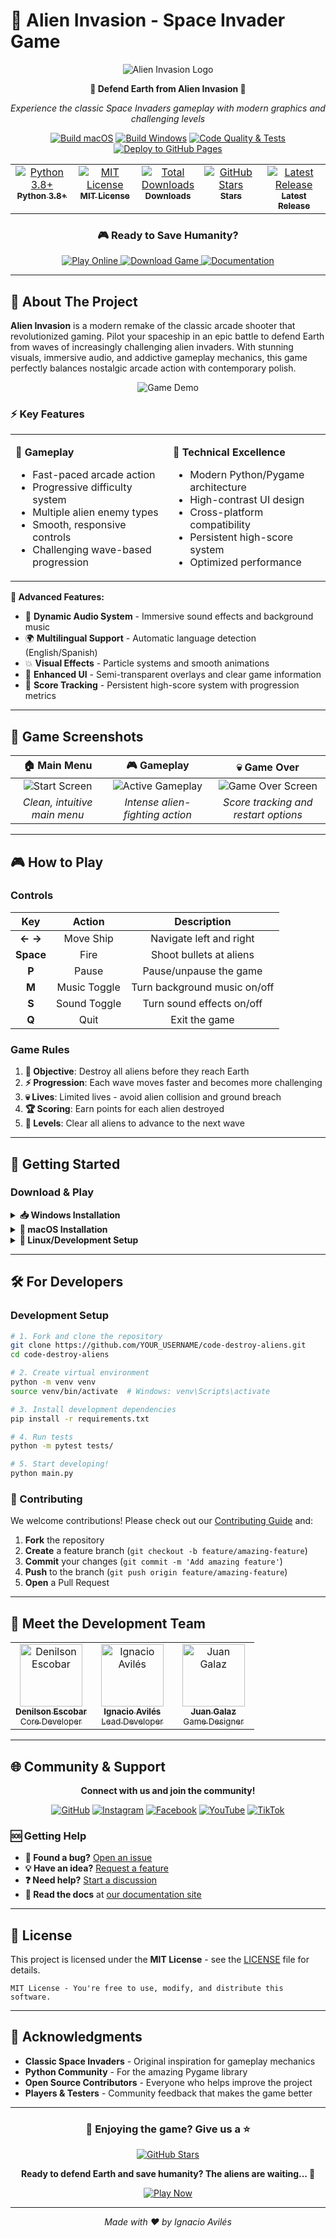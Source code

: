 # 👾 Alien Invasion - Space Invader Game

<div align="center">

![Alien Invasion Logo](https://raw.githubusercontent.com/avilesxd/code-destroy-aliens/refs/heads/main/docs/images/code-destroy-aliens.png)

**🌟 Defend Earth from Alien Invasion 🌟**

_Experience the classic Space Invaders gameplay with modern graphics and
challenging levels_

[![Build macOS](https://github.com/avilesxd/code-destroy-aliens/actions/workflows/build-macos.yml/badge.svg)](https://github.com/avilesxd/code-destroy-aliens/actions/workflows/build-macos.yml)
[![Build Windows](https://github.com/avilesxd/code-destroy-aliens/actions/workflows/build-windows.yml/badge.svg)](https://github.com/avilesxd/code-destroy-aliens/actions/workflows/build-windows.yml)
[![Code Quality & Tests](https://github.com/avilesxd/code-destroy-aliens/actions/workflows/tests.yml/badge.svg)](https://github.com/avilesxd/code-destroy-aliens/actions/workflows/tests.yml)
[![Deploy to GitHub Pages](https://github.com/avilesxd/code-destroy-aliens/actions/workflows/deploy.yml/badge.svg)](https://github.com/avilesxd/code-destroy-aliens/actions/workflows/deploy.yml)

<table>
  <tbody>
    <tr>
      <td align="center" valign="top" width="20%">
        <a href="https://www.python.org/downloads/">
          <img src="https://img.shields.io/badge/python-3.8%2B-blue.svg" alt="Python 3.8+"/><br />
          <sub><b>Python 3.8+</b></sub>
        </a>
      </td>
      <td align="center" valign="top" width="20%">
        <a href="https://github.com/avilesxd/code-destroy-aliens/blob/main/LICENSE">
          <img src="https://img.shields.io/badge/License-MIT-yellow.svg" alt="MIT License"/><br />
          <sub><b>MIT License</b></sub>
        </a>
      </td>
      <td align="center" valign="top" width="20%">
        <a href="https://github.com/avilesxd/code-destroy-aliens/releases">
          <img src="https://img.shields.io/github/downloads/avilesxd/code-destroy-aliens/total.svg" alt="Total Downloads"/><br />
          <sub><b>Downloads</b></sub>
        </a>
      </td>
      <td align="center" valign="top" width="20%">
        <a href="https://github.com/avilesxd/code-destroy-aliens/stargazers">
          <img src="https://img.shields.io/github/stars/avilesxd/code-destroy-aliens.svg" alt="GitHub Stars"/><br />
          <sub><b>Stars</b></sub>
        </a>
      </td>
      <td align="center" valign="top" width="20%">
        <a href="https://github.com/avilesxd/code-destroy-aliens/releases/latest">
          <img src="https://img.shields.io/github/v/release/avilesxd/code-destroy-aliens.svg" alt="Latest Release"/><br />
          <sub><b>Latest Release</b></sub>
        </a>
      </td>
    </tr>
  </tbody>
</table>

### 🎮 Ready to Save Humanity?

<a href="https://avilesxd.github.io/code-destroy-aliens/">
  <img src="https://img.shields.io/badge/🎮_Play_Online-SUCCESS-brightgreen?style=for-the-badge&logo=play&logoColor=white" alt="Play Online"/>
</a>
<a href="https://github.com/avilesxd/code-destroy-aliens/releases/latest">
  <img src="https://img.shields.io/badge/📥_Download-GAME-blue?style=for-the-badge&logo=download&logoColor=white" alt="Download Game"/>
</a>
<a href="https://avilesxd.github.io/code-destroy-aliens/docs/">
  <img src="https://img.shields.io/badge/📚_Documentation-DOCS-orange?style=for-the-badge&logo=read-the-docs&logoColor=white" alt="Documentation"/>
</a>

</div>

---

## 🎯 About The Project

**Alien Invasion** is a modern remake of the classic arcade shooter that
revolutionized gaming. Pilot your spaceship in an epic battle to defend Earth
from waves of increasingly challenging alien invaders. With stunning visuals,
immersive audio, and addictive gameplay mechanics, this game perfectly balances
nostalgic arcade action with contemporary polish.

<div align="center">

![Game Demo](https://raw.githubusercontent.com/avilesxd/code-destroy-aliens/refs/heads/main/docs/images/game/game_score.png)

</div>

### ⚡ Key Features

<table>
<tr>
<td width="50%">

**🚀 Gameplay**

- Fast-paced arcade action
- Progressive difficulty system
- Multiple alien enemy types
- Smooth, responsive controls
- Challenging wave-based progression

</td>
<td width="50%">

**🎨 Technical Excellence**

- Modern Python/Pygame architecture
- High-contrast UI design
- Cross-platform compatibility
- Persistent high-score system
- Optimized performance

</td>
</tr>
</table>

**🌟 Advanced Features:**

- 🎵 **Dynamic Audio System** - Immersive sound effects and background music
- 🌍 **Multilingual Support** - Automatic language detection (English/Spanish)
- 💥 **Visual Effects** - Particle systems and smooth animations
- 🎯 **Enhanced UI** - Semi-transparent overlays and clear game information
- 💯 **Score Tracking** - Persistent high-score system with progression metrics

---

## 📱 Game Screenshots

<div align="center">

|                                                          🏠 Main Menu                                                           |                                                            🎮 Gameplay                                                             |                                                            💀 Game Over                                                            |
| :-----------------------------------------------------------------------------------------------------------------------------: | :--------------------------------------------------------------------------------------------------------------------------------: | :--------------------------------------------------------------------------------------------------------------------------------: |
| ![Start Screen](https://raw.githubusercontent.com/avilesxd/code-destroy-aliens/refs/heads/main/docs/images/game/game_start.png) | ![Active Gameplay](https://raw.githubusercontent.com/avilesxd/code-destroy-aliens/refs/heads/main/docs/images/game/game_score.png) | ![Game Over Screen](https://raw.githubusercontent.com/avilesxd/code-destroy-aliens/refs/heads/main/docs/images/game/game_over.png) |
|                                                  _Clean, intuitive main menu_                                                   |                                                  _Intense alien-fighting action_                                                   |                                                _Score tracking and restart options_                                                |

</div>

---

## 🎮 How to Play

### Controls

<div align="center">

|    Key    |    Action    |         Description          |
| :-------: | :----------: | :--------------------------: |
|  **← →**  |  Move Ship   |   Navigate left and right    |
| **Space** |     Fire     |   Shoot bullets at aliens    |
|   **P**   |    Pause     |    Pause/unpause the game    |
|   **M**   | Music Toggle | Turn background music on/off |
|   **S**   | Sound Toggle |  Turn sound effects on/off   |
|   **Q**   |     Quit     |        Exit the game         |

</div>

### Game Rules

1. **🎯 Objective**: Destroy all aliens before they reach Earth
2. **⚡ Progression**: Each wave moves faster and becomes more challenging
3. **💀 Lives**: Limited lives - avoid alien collision and ground breach
4. **🏆 Scoring**: Earn points for each alien destroyed
5. **🔄 Levels**: Clear all aliens to advance to the next wave

---

## 🚀 Getting Started

### Download & Play

<details>
<summary><b>📥 Windows Installation</b></summary>

1. Download the latest `.exe` from
   [Releases](https://github.com/avilesxd/code-destroy-aliens/releases/latest)
2. Run the installer and follow the setup wizard
3. Launch from Start Menu or Desktop shortcut

**System Requirements:**

- Windows 10 64-bit or later
- 1 GB RAM, 1 GB storage
- OpenGL-compatible graphics

</details>

<details>
<summary><b>🍎 macOS Installation</b></summary>

1. Download the `.dmg` file from
   [Releases](https://github.com/avilesxd/code-destroy-aliens/releases/latest)
2. Mount the disk image and drag to Applications
3. Launch from Applications folder

**System Requirements:**

- macOS 10.13 High Sierra or later
- Intel or Apple Silicon (Rosetta supported)
- 2 GB RAM, 2 GB storage

</details>

<details>
<summary><b>🐧 Linux/Development Setup</b></summary>

```bash
# Clone the repository
git clone https://github.com/avilesxd/code-destroy-aliens.git
cd code-destroy-aliens

# Install dependencies
pip install -r requirements.txt

# Run the game
python main.py
```

**Dependencies:**

- Python 3.8+
- Pygame 2.0+
- Additional requirements in `requirements.txt`

</details>

---

## 🛠️ For Developers

### Development Setup

```bash
# 1. Fork and clone the repository
git clone https://github.com/YOUR_USERNAME/code-destroy-aliens.git
cd code-destroy-aliens

# 2. Create virtual environment
python -m venv venv
source venv/bin/activate  # Windows: venv\Scripts\activate

# 3. Install development dependencies
pip install -r requirements.txt

# 4. Run tests
python -m pytest tests/

# 5. Start developing!
python main.py
```

### 🤝 Contributing

We welcome contributions! Please check out our
[Contributing Guide](https://github.com/avilesxd/code-destroy-aliens/blob/main/.github/CONTRIBUTING.md)
and:

1. **Fork** the repository
2. **Create** a feature branch (`git checkout -b feature/amazing-feature`)
3. **Commit** your changes (`git commit -m 'Add amazing feature'`)
4. **Push** to the branch (`git push origin feature/amazing-feature`)
5. **Open** a Pull Request

---

## 👥 Meet the Development Team

<div align="center">

<table>
  <tr>
    <td align="center" width="33.33%">
      <a href="https://github.com/ESCOBAR741">
        <img src="https://avatars.githubusercontent.com/ESCOBAR741" width="100px" alt="Denilson Escobar"/><br/>
        <sub><b>Denilson Escobar</b></sub><br/>
        <sub>Core Developer</sub>
      </a>
    </td>
    <td align="center" width="33.33%">
      <a href="https://avilesxd.vercel.app/">
        <img src="https://avatars.githubusercontent.com/avilesxd" width="100px" alt="Ignacio Avilés"/><br/>
        <sub><b>Ignacio Avilés</b></sub><br/>
        <sub>Lead Developer</sub>
      </a>
    </td>
    <td align="center" width="33.33%">
      <a href="https://github.com/JGalaz7">
        <img src="https://avatars.githubusercontent.com/JGalaz7" width="100px" alt="Juan Galaz"/><br/>
        <sub><b>Juan Galaz</b></sub><br/>
        <sub>Game Designer</sub>
      </a>
    </td>
  </tr>
</table>

</div>

---

## 🌐 Community & Support

<div align="center">

**Connect with us and join the community!**

[![GitHub](https://img.shields.io/badge/GitHub-100000?style=for-the-badge&logo=github&logoColor=white)](https://github.com/avilesxd/)
[![Instagram](https://img.shields.io/badge/Instagram-E4405F?style=for-the-badge&logo=instagram&logoColor=white)](https://www.instagram.com/avilesxd/)
[![Facebook](https://img.shields.io/badge/Facebook-1877F2?style=for-the-badge&logo=facebook&logoColor=white)](https://www.facebook.com/ignacio.avilescardenasso)
[![YouTube](https://img.shields.io/badge/YouTube-FF0000?style=for-the-badge&logo=youtube&logoColor=white)](https://www.youtube.com/channel/UCYPsgamO7XeWOrXriOpJBqw)
[![TikTok](https://img.shields.io/badge/TikTok-000000?style=for-the-badge&logo=tiktok&logoColor=white)](https://www.tiktok.com/@chle_igns)

</div>

### 🆘 Getting Help

- **🐛 Found a bug?**
  [Open an issue](https://github.com/avilesxd/code-destroy-aliens/issues/new?template=bug_report.md)
- **💡 Have an idea?**
  [Request a feature](https://github.com/avilesxd/code-destroy-aliens/issues/new?template=feature_request.md)
- **❓ Need help?**
  [Start a discussion](https://github.com/avilesxd/code-destroy-aliens/discussions)
- **📖 Read the docs** at
  [our documentation site](https://avilesxd.github.io/code-destroy-aliens/docs/)

---

## 📄 License

This project is licensed under the **MIT License** - see the
[LICENSE](LICENSE.md) file for details.

```
MIT License - You're free to use, modify, and distribute this software.
```

---

## 🙏 Acknowledgments

- **Classic Space Invaders** - Original inspiration for gameplay mechanics
- **Python Community** - For the amazing Pygame library
- **Open Source Contributors** - Everyone who helps improve the project
- **Players & Testers** - Community feedback that makes the game better

---

<div align="center">

### 🌟 Enjoying the game? Give us a ⭐

<a href="https://github.com/avilesxd/code-destroy-aliens/stargazers">
  <img src="https://img.shields.io/github/stars/avilesxd/code-destroy-aliens.svg?style=social&label=Star&maxAge=2592000" alt="GitHub Stars"/>
</a>

**Ready to defend Earth and save humanity? The aliens are waiting... 👾**

<a href="https://avilesxd.github.io/code-destroy-aliens/">
  <img src="https://img.shields.io/badge/🚀_PLAY_NOW-SUCCESS-brightgreen?style=for-the-badge" alt="Play Now"/>
</a>

---

_Made with ❤️ by Ignacio Avilés_

</div>
